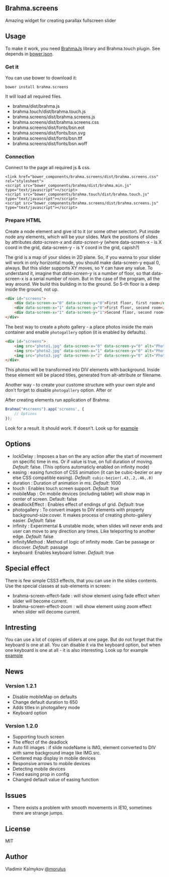 Brahma.screens
--
Amazing widget for creating parallax fullscreen slider


## Usage
To make it work, you need [BrahmaJs](http://morulus.github.io/brahma/) library and Brahma.touch plugin. See depends in [bower.json](https://github.com/morulus/brahma.screens/blob/gh-pages/bower.json).

### Get it
You can use bower to download it:
```
bower install brahma.screens
```
It will load all required files.
- brahma/dist/brahma.js
- brahma.touch/dist/brahma.touch.js
- brahma.screens/dist/brahma.screens.js
- brahma.screens/dist/brahma.screens.css
- brahma.screens/dist/fonts/bsn.eot
- brahma.screens/dist/fonts/bsn.svg
- brahma.screens/dist/fonts/bsn.ttf
- brahma.screens/dist/fonts/bsn.woff

### Connection
Connect to the page all required js & css.
```
<link href="bower_components/brahma.screens/dist/brahma.screens.css" rel="stylesheet">
<script src="bower_components/brahma/dist/brahma.min.js" type="text/javascript"></script>
<script src="bower_components/brahma.touch/dist/brahma.touch.js" type="text/javascript"></script>
<script src="bower_components/brahma.screens/dist/brahma.screens.js" type="text/javascript"></script>
```

### Prepare HTML
Create a node element and give id to it (or some other selector). Put inside node any elements, which will be your slides. 
Mark the positions of slides by attributes _data-screen-x_ and _data-screen-y_ (where data-screen-x - is X coord in the grid, data-screen-y - is Y coord in the grid, capish?)

The grid is a map of your slides in 2D plane. So, if you wanna to your slider will work in only horizontal mode, you should make data-screen-y equal 0, always. But this slider supports XY moves, so Y can have any value. To understand it, imagine that _data-screen-y_ is a number of floor, so that data-screen-x is a serial number of room. But in the case of the program, all the way around. We build this building in to the ground. So 5-th floor is a deep inside the ground, not up.
```html
<div id="screens">
	<div data-screen-x="0" data-screen-y="0">First floor, first room</div>
	<div data-screen-x="1" data-screen-y="0">First floor, second room</div>
	<div data-screen-x="1" data-screen-y="1">Second floor, second room</div>
</div>
```

The best way to create a photo gallery - a place photos inside the main container and enable `photogallery` option (it is enabled by defaults). 
```html
<div id="screens">
	<img src="photo1.jpg" data-screen-x="0" data-screen-y="0" alt="Photo 1" />
	<img src="photo2.jpg" data-screen-x="1" data-screen-y="0" alt="Photo 2" />
	<img src="photo3.jpg" data-screen-x="2" data-screen-y="0" alt="Photo 3" />
</div>
```
This photos will be transformed into DIV elements with background. Inside these element will be placed titles, generated from alt-attribute or filename.

Another way - to create your custome structure with your own style and don't forget to disable `photogallery` option. After or 

After creating elements run application of Brahma:
```javascript
Brahma("#screens").app('screens', {
	// Options
});
```

Look for a result. It should work.
If doesn't. Look up for [example](http://morulus.github.io/brahma.screens/)

## Options
- lockDelay : Imposes a ban on the any action after the start of movement on specific time in ms. Or if value is true, on full duration of moving. _Default_: false. (This options automaticly enabled on infinity mode)
- easing : easing function of CSS animation (it can be cubic-bezier or any else CSS compatible easing). _Default_: `cubic-bezier(.43,.2,.46,.8)`
- duration : Duration of animation in ms. _Default_: 1000
- touch : Enables touch screen support. _Default_: true
- mobileMap : On mobile devices (including tablet) will show map in center of screen. Default: false
- deadlockEffect : Enables effect of endings of grid. _Default_: true
- photogallery : To convert images to DIV elements with property background-size:cover. It makes process of creating photo-gallery easier. _Default_: false
- infinity : Experimental & unstable mode, when slides will never ends and user can move to any direction any times. Like teleporting to another edge. _Default_: false
- infinityMethod : Method of logic of infinity mode. Can be passage or discover. _Default_: passage
- keyboard: Enables keyboard listner. _Default_: true

## Special effect
There is few simple CSS3 effects, that you can use in the slides contents. Use the special classes at sub-elements in screen:
- brahma-screen-effect-fade : will show element using fade effect when slider will become current.
- brahma-screen-effect-zoom : will show element using zoom effect when slider will decome current.

## Intresting
You can use a lot of copies of sliders at one page. But do not forget that the keyboard is one at all. You can disable it via the keyboard option, but when one keyboard is one at all - it is also interesting. Look up for example [example](http://morulus.github.io/brahma.screens/several.html)


## News
### Version 1.2.1
- Disable mobileMap on defaults
- Change default duration to 650
- Adds titles in photogallery mode
- Keyboard option

### Version 1.2.0
- Supporting touch screen
- The effect of the deadlock
- Auto fill images : if slide nodeName is IMG, element converted to DIV with same background image like IMG.src.
- Centered map display in mobile devices
- Responsive arrows to mobile devices
- Detecting mobile devices
- Fixed easing prop in config
- Changed default value of easing function

## Issues
- There exists a problem with smooth movements in IE10, sometimes there are strange jumps.

## License
MIT

## Author
Vladimir Kalmykov [@morulus](https://github.com/morulus/)


